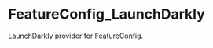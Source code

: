 # FeatureConfig_LaunchDarkly

[LaunchDarkly](https://launchdarkly.com) provider for [FeatureConfig](https://github.com/rogerluan/FeatureConfig).
